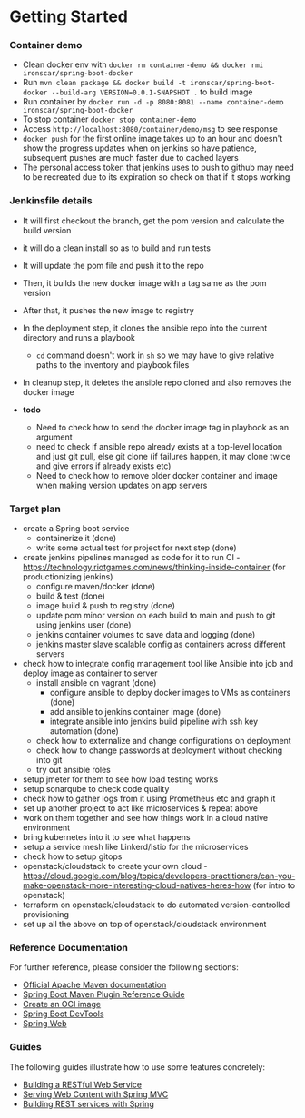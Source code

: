 # Getting Started

### Container demo
- Clean docker env with ```docker rm container-demo && docker rmi ironscar/spring-boot-docker```
- Run ```mvn clean package && docker build -t ironscar/spring-boot-docker --build-arg VERSION=0.0.1-SNAPSHOT .``` to build image
- Run container by ```docker run -d -p 8080:8081 --name container-demo ironscar/spring-boot-docker```
- To stop container ```docker stop container-demo```
- Access ```http://localhost:8080/container/demo/msg``` to see response
- ```docker push``` for the first online image takes up to an hour and doesn't show the progress updates when on jenkins so have patience, subsequent pushes are much faster due to cached layers
- The personal access token that jenkins uses to push to github may need to be recreated due to its expiration so check on that if it stops working

### Jenkinsfile details

- It will first checkout the branch, get the pom version and calculate the build version
- it will do a clean install so as to build and run tests
- It will update the pom file and push it to the repo
- Then, it builds the new docker image with a tag same as the pom version
- After that, it pushes the new image to registry
- In the deployment step, it clones the ansible repo into the current directory and runs a playbook
  - `cd` command doesn't work in `sh` so we may have to give relative paths to the inventory and playbook files
- In cleanup step, it deletes the ansible repo cloned and also removes the docker image

- **todo** 
  - Need to check how to send the docker image tag in playbook as an argument
  - need to check if ansible repo already exists at a top-level location and just git pull, else git clone (if failures happen, it may clone twice and give errors if already exists etc)
  - Need to check how to remove older docker container and image when making version updates on app servers
  

### Target plan
- create a Spring boot service
  - containerize it (done)
  - write some actual test for project for next step (done)
- create jenkins pipelines managed as code for it to run CI - https://technology.riotgames.com/news/thinking-inside-container (for productionizing jenkins)
  - configure maven/docker (done)
  - build & test (done)
  - image build & push to registry (done)
  - update pom minor version on each build to main and push to git using jenkins user (done)
  - jenkins container volumes to save data and logging (done)
  - jenkins master slave scalable config as containers across different servers
- check how to integrate config management tool like Ansible into job and deploy image as container to server
  - install ansible on vagrant (done)
	- configure ansible to deploy docker images to VMs as containers (done)
	- add ansible to jenkins container image (done)
	- integrate ansible into jenkins build pipeline with ssh key automation (done)
  - check how to externalize and change configurations on deployment
  - check how to change passwords at deployment without checking into git
  - try out ansible roles
- setup jmeter for them to see how load testing works
- setup sonarqube to check code quality
- check how to gather logs from it using Prometheus etc and graph it
- set up another project to act like microservices & repeat above
- work on them together and see how things work in a cloud native environment
- bring kubernetes into it to see what happens
- setup a service mesh like Linkerd/Istio for the microservices
- check how to setup gitops
- openstack/cloudstack to create your own cloud - https://cloud.google.com/blog/topics/developers-practitioners/can-you-make-openstack-more-interesting-cloud-natives-heres-how (for intro to openstack)
- terraform on openstack/cloudstack to do automated version-controlled provisioning
- set up all the above on top of openstack/cloudstack environment

### Reference Documentation
For further reference, please consider the following sections:

* [Official Apache Maven documentation](https://maven.apache.org/guides/index.html)
* [Spring Boot Maven Plugin Reference Guide](https://docs.spring.io/spring-boot/docs/2.6.2/maven-plugin/reference/html/)
* [Create an OCI image](https://docs.spring.io/spring-boot/docs/2.6.2/maven-plugin/reference/html/#build-image)
* [Spring Boot DevTools](https://docs.spring.io/spring-boot/docs/2.6.2/reference/htmlsingle/#using-boot-devtools)
* [Spring Web](https://docs.spring.io/spring-boot/docs/2.6.2/reference/htmlsingle/#boot-features-developing-web-applications)

### Guides
The following guides illustrate how to use some features concretely:

* [Building a RESTful Web Service](https://spring.io/guides/gs/rest-service/)
* [Serving Web Content with Spring MVC](https://spring.io/guides/gs/serving-web-content/)
* [Building REST services with Spring](https://spring.io/guides/tutorials/bookmarks/)
